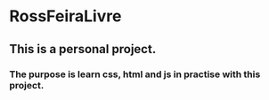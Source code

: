 # RossFeiraLivre

## This is a personal project.
### The purpose is learn css, html and js in practise with this project.
